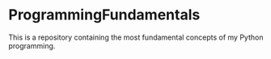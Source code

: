 # ProgrammingFundamentals
This is a repository containing the most fundamental concepts of my Python programming.
